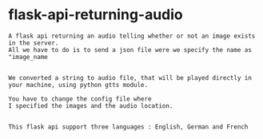 # flask-api-returning-audio

    A flask api returning an audio telling whether or not an image exists in the server. 
    All we have to do is to send a json file were we specify the name as "image_name


    We converted a string to audio file, that will be played directly in 
    your machine, using python gtts module.

    You have to change the config file where 
    I specified the images and the audio location.


    This flask api support three languages : English, German and French
